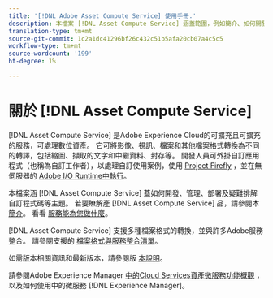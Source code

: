 ```yaml
---
title: '[!DNL Adobe Asset Compute Service] 使用手冊.'
description: 本檔案 [!DNL Asset Compute Service] 涵蓋範圍，例如簡介、如何開發、管理、部署及疑難排解自訂程式碼。
translation-type: tm+mt
source-git-commit: 1c2a1dc41296bf26c432c51b5afa20cb07a4c5c5
workflow-type: tm+mt
source-wordcount: '199'
ht-degree: 1%

---
```



# 關於 [!DNL Asset Compute Service]

[!DNL Asset Compute Service] 是Adobe Experience Cloud的可擴充且可擴充的服務，可處理數位資產。 它可將影像、視訊、檔案和其他檔案格式轉換為不同的轉譯，包括縮圖、擷取的文字和中繼資料、封存等。 開發人員可外掛自訂應用程式（也稱為自訂工作者），以處理自訂使用案例，使用 [Project Firefly](https://www.adobe.io/apis/experienceplatform/project-firefly/docs.html) ，並在無伺服器的 [Adobe I/O Runtime中執行](https://www.adobe.io/apis/experienceplatform/runtime.html)。

本檔案涵 [!DNL Asset Compute Service] 蓋如何開發、管理、部署及疑難排解自訂程式碼等主題。 若要瞭解產 [!DNL Asset Compute Service] 品，請參閱本 [簡介](introduction.md)。 看看 [服務能為您做什麼](introduction.md#possible-use-cases-benefits)。

[!DNL Asset Compute Service] 支援多種檔案格式的轉換，並與許多Adobe服務整合。 請參閱支援的 [檔案格式與服務整合清單](https://docs.adobe.com/content/help/en/experience-manager-cloud-service/assets/file-format-support.html)。

如需版本相關資訊和最新版本，請參閱版 [本說明](/help/release-notes.md)。

請參閱Adobe Experience Manager [中的Cloud Services資產微服務功能概觀](https://docs.adobe.com/content/help/en/experience-manager-cloud-service/assets/asset-microservices-overview.html) ，以及如何使用中的微服務 [!DNL Experience Manager]。

<!--
Possible to record the below info here in this landing page to centralize the miscellaneous info about Asset Compute Service?
 List of dependencies and requirements SDK, CLI, Devtools, etc.? Or may be a link to the prerequisites.
 Introduction video when Tech Marketing team shares one.
-->
